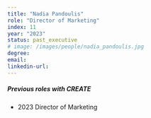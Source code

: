 ```yaml
---
title: "Nadia Pandoulis"
role: "Director of Marketing"
index: 11
year: "2023"
status: past_executive
# image: /images/people/nadia_pandoulis.jpg
degree:
email:
linkedin-url:
---
```

##### Previous roles with CREATE

- 2023 Director of Marketing